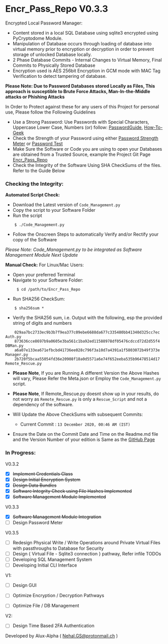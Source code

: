 # Encr_Pass_Repo V0.3.3

Encrypted Local Password Manager:

- Content stored in a local SQL Database using sqlite3 encrypted using PyCryptodome Module.
- Manipulation of Database occurs through loading of database into virtual memory prior to encryption or decryption in order to prevent storage of unlocked Database locally.
- 2 Phase Database Commits - Internal Changes to Virtual Memory, Final Commits to Physically Stored Database
- Encryption used is AES 256bit Encryption in GCM mode with MAC Tag Verification to detect tampering of database. 

**Please Note: Due to Password Databases stored Locally as Files, This approach is susceptible to Brute Force Attacks, Man-In-the-Middle attacks or Phishing Attacks**

In Order to Protect against these for any users of this Project for personal use, Please follow the Following Guidelines 

- Use a Strong Password: Use Passwords with Special Characters, Uppercase Lower Case, Numbers (or) follow: [PasswordGuide](https://xkcd.com/936/), [How-To-Geek](https://www.howtogeek.com/195430/how-to-create-a-strong-password-and-remember-it/)
- Check the Strength of your Password using either [Password Strength Meter](http://www.passwordmeter.com/) or [Password Test](https://www.my1login.com/resources/password-strength-test/)
- Make Sure the Software or Code you are using to open your Databases are obtained from a Trusted Source, example the Project Git Page [Encr_Pass_Repo](https://github.com/Alux-Alpha/Encr_Pass_Repo)
- Check the Integrity of the Software Using SHA CheckSums of the files. Refer to the Guide Below

### Checking the Integrity:

**Automated Script Check:**

- Download the Latest version of `Code_Management.py`
- Copy the script to your Software Folder
- Run the script
```
    $ ./Code_Management.py
```
- Follow the Onscreen Steps to automatically Verify and/or Rectify your copy of the Software

*Please Note: Code_Management.py to be integrated as Software Management Module Next Update*

**Manual Check:**
For Linux/Mac Users:

- Open your preferred Terminal
- Navigate to your Software Folder:
```  
     $ cd /path/to/Encr_Pass_Repo
```    
- Run SHA256 CheckSum:
```
    $ sha256sum *
```
- Verify the SHA256 sum, i.e. Output with the following, esp the provided string of digits and numbers
```
    029aa7bc2733ec9b3b7f9ea377c09ebe6688da677c335480bb41340d325cc7ec  Auth.py
    873636cce8697b9a0605e3ba561c1ba92ed11588978df05476cdccd72d2d55f4  DBMan.py
    a6a07e133ea671efbcbd41736ee028c796f3a10d7a4391a1f5803072b49f373e  Manager.py
    2b720f5bcaa55054fd36e20908f18a0d5571a6e74f652eeba535b96478514d17  Remote_Rescue.py
```
- **Please Note**, If you are Running A different Version the Above Hashes will vary, Please Refer the Meta.json or Employ the `Code_Management.py` script.
- **Please Note**, If Remote_Rescue.py doesnt show up in your results, do not worry as `Remote_Rescue.py` is only a `Rescue_Script` and not a dependency of the software.
- Will Update the Above CheckSums with subsequent Commits:
    - Current Commit : `13 December 2020, 00:46 AM (IST)`

- Ensure the Date on the  Commit Date and Time on the Readme.md file and the Version Number of your edition is Same as the [GitHub Page](https://github.com/Alux-Alpha/Encr_Pass_Repo)

### In Progress:

V0.3.2

- [x] ~~Implement Credentials Class~~
- [x] ~~Design Initial Encryption System~~
- [x] ~~Design Data Bundles~~ 
- [x] ~~Software Integrity Check using File Hashes Implemented~~
- [x] ~~Software Management Module Implemented~~

V0.3.3

- [x] ~~Software Management Module Integration~~
- [ ] Design Password Meter   

V0.3.5

- [ ] Redesign Physical Write / Write Operations around Private Virtual Files with passthroughs to Database for Security
- [ ] Design { Virtual File - Sqlite3 connection } pathway, Refer infile TODOs  
- [ ] Developing SQL Management System
- [ ] Developing Initial CLI Interface  

V1:

- [ ] Design GUI
- [ ] Optimize Encryption / Decryption Pathways
- [ ] Optimize File / DB Management


V2:

- [ ] Design Time Based 2FA Authentication


Developed by Alux-Alpha ( Nehal.GS@protonmail.ch )
